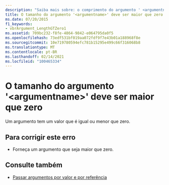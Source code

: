 ```yaml
---
description: "Saiba mais sobre: o comprimento do argumento ' <argumentname> ' deve ser maior que zero"
title: O tamanho do argumento '<argumentname>' deve ser maior que zero
ms.date: 07/20/2015
f1_keywords:
- vbrArgument_LengthGTZero1
ms.assetid: 709bc232-f8fe-4864-9842-e064795da0f5
ms.openlocfilehash: 73edf531bf019aa072fdf9f7e43b01a188968f8e
ms.sourcegitcommit: 10e719780594efc781b15295e499c66f316068b8
ms.translationtype: MT
ms.contentlocale: pt-BR
ms.lasthandoff: 02/14/2021
ms.locfileid: "100465334"
---
```

# <a name="length-of-argument-argumentname-must-be-greater-than-zero"></a>O tamanho do argumento '\<argumentname>' deve ser maior que zero

Um argumento tem um valor que é igual ou menor que zero.  
  
## <a name="to-correct-this-error"></a>Para corrigir este erro  
  
- Forneça um argumento que seja maior que zero.  
  
## <a name="see-also"></a>Consulte também

- [Passar argumentos por valor e por referência](../programming-guide/language-features/procedures/passing-arguments-by-value-and-by-reference.md)
